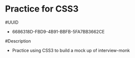 Practice for CSS3
=========================

#UUID
 - 6686318D-FBD9-4B91-BBFB-5FA7BB3662CE

#Description
 - Practice using CSS3 to build a mock up of interview-monk